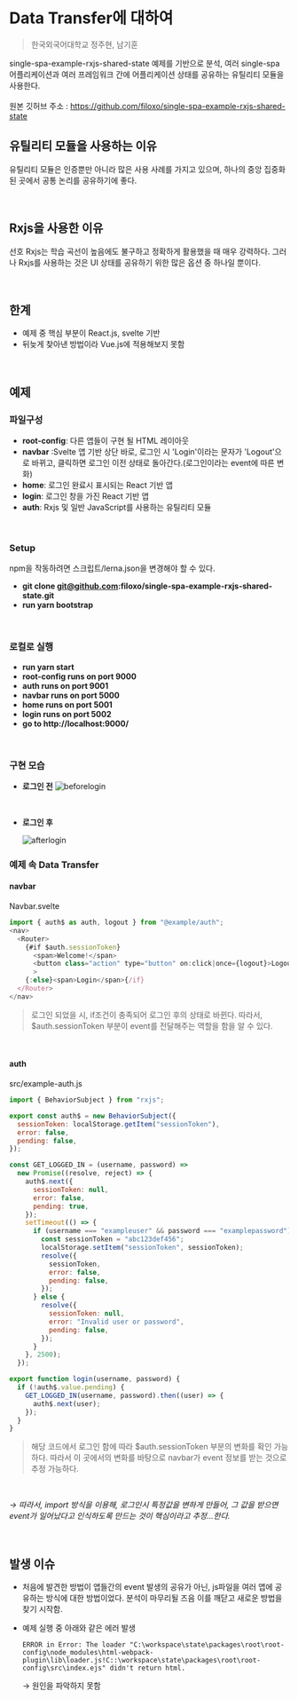 # **Data Transfer에 대하여**

>한국외국어대학교 정주현, 남기훈

single-spa-example-rxjs-shared-state 예제를 기반으로 분석, 여러 single-spa 어플리케이션과 여러 프레임워크 간에 어플리케이션 상태를 공유하는 유틸리티 모듈을 사용한다.<br>
<br>원본 깃허브 주소 : https://github.com/filoxo/single-spa-example-rxjs-shared-state
<br>

## **유틸리티 모듈을 사용하는 이유**

유틸리티 모듈은 인증뿐만 아니라 많은 사용 사례를 가지고 있으며, 하나의 중앙 집중화된 곳에서 공통 논리를 공유하기에 좋다.

<br>

## **Rxjs을 사용한 이유**

선호 Rxjs는 학습 곡선이 높음에도 불구하고 정확하게 활용했을 때 매우 강력하다. 그러나 Rxjs를 사용하는 것은 UI 상태를 공유하기 위한 많은 옵션 중 하나일 뿐이다.

<br>

## **한계**

- 예제 중 핵심 부분이 React.js, svelte 기반
- 뒤늦게 찾아낸 방법이라 Vue.js에 적용해보지 못함

<br>

## **예제**

### **파일구성**

- **root-config**: 다른 앱들이 구현 될 HTML 레이아웃
- **navbar** :Svelte 앱 기반 상단 바로, 로그인 시 'Login'이라는 문자가 'Logout'으로 바뀌고, 클릭하면 로그인 이전 상태로 돌아간다.(로그인이라는 event에 따른 변화)
- **home**: 로그인 완료시 표시되는 React 기반 앱
- **login**: 로그인 창을 가진 React 기반 앱
- **auth**: Rxjs 및 일반 JavaScript를 사용하는 유틸리티 모듈

<br>

### **Setup**

npm을 작동하려면 스크립트/lerna.json을 변경해야 할 수 있다.

- **git clone git@github.com:filoxo/single-spa-example-rxjs-shared-state.git**
- **run yarn bootstrap**

<br>

### **로컬로 실행**

- **run yarn start**
- **root-config runs on port 9000**
- **auth runs on port 9001**
- **navbar runs on port 5000**
- **home runs on port 5001**
- **login runs on port 5002**
- **go to http://localhost:9000/**

<br>

### **구현 모습**

- **로그인 전**
  ![beforelogin](https://user-images.githubusercontent.com/74655724/118486082-26bd2d00-b754-11eb-97df-9f14445be5ce.png)

<br>

- **로그인 후**
  <br>

  ![afterlogin](https://user-images.githubusercontent.com/74655724/118485963-02615080-b754-11eb-98fa-d2c89d84ce2d.png)

### **예제 속 Data Transfer**

#### **navbar**

Navbar.svelte

```javascript
import { auth$ as auth, logout } from "@example/auth";
<nav>
  <Router>
    {#if $auth.sessionToken}
      <span>Welcome!</span>
      <button class="action" type="button" on:click|once={logout}>Logout</button
      >
    {:else}<span>Login</span>{/if}
  </Router>
</nav>
```

> 로그인 되었을 시, if조건이 충족되어 로그인 후의 상태로 바뀐다. 따라서, $auth.sessionToken 부분이 event를 전달해주는 역할을 함을 알 수 있다.

<br/>

#### **auth**

src/example-auth.js

```javascript
import { BehaviorSubject } from "rxjs";

export const auth$ = new BehaviorSubject({
  sessionToken: localStorage.getItem("sessionToken"),
  error: false,
  pending: false,
});

const GET_LOGGED_IN = (username, password) =>
  new Promise((resolve, reject) => {
    auth$.next({
      sessionToken: null,
      error: false,
      pending: true,
    });
    setTimeout(() => {
      if (username === "exampleuser" && password === "examplepassword") {
        const sessionToken = "abc123def456";
        localStorage.setItem("sessionToken", sessionToken);
        resolve({
          sessionToken,
          error: false,
          pending: false,
        });
      } else {
        resolve({
          sessionToken: null,
          error: "Invalid user or password",
          pending: false,
        });
      }
    }, 2500);
  });

export function login(username, password) {
  if (!auth$.value.pending) {
    GET_LOGGED_IN(username, password).then((user) => {
      auth$.next(user);
    });
  }
}
```

> 해당 코드에서 로그인 함에 따라 $auth.sessionToken 부분의 변화를 확인 가능하다. 따라서 이 곳에서의 변화를 바탕으로 navbar가 event 정보를 받는 것으로 추정 가능하다.

<br>

_→ 따라서, import 방식을 이용해, 로그인시 특정값을 변하게 만들어, 그 값을 받으면 event가 일어났다고 인식하도록 만드는 것이 핵심이라고 추정...한다._

<br>

## 발생 이슈

- 처음에 발견한 방법이 앱들간의 event 발생의 공유가 아닌, js파일을 여러 앱에 공유하는 방식에 대한 방법이었다. 분석이 마무리될 즈음 이를 깨닫고 새로운 방법을 찾기 시작함.

- 예제 실행 중 아래와 같은 에러 발생
  ```
  ERROR in Error: The loader "C:\workspace\state\packages\root\root-config\node_modules\html-webpack-plugin\lib\loader.js!C::\workspace\state\packages\root\root-config\src\index.ejs" didn't return html.
  ```
  → 원인을 파악하지 못함
